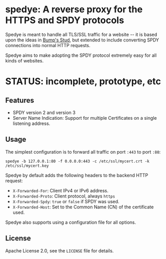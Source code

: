 # spedye: A reverse proxy for the HTTPS and SPDY protocols

Spedye is meant to handle all TLS/SSL traffic for a website -- it is based upon the ideas in [Bump's Stud](https://github.com/bumptech/stud), but extended to include converting SPDY connections into normal HTTP requests.

Spedye aims to make adopting the SPDY protocol extremely easy for all kinds of websites.

# STATUS: incomplete, prototype, etc


## Features


* SPDY version 2 and version 3
* Server Name Indication: Support for multiple Certificates on a single listening address.


## Usage

The simplest configuration is to forward all traffic on port `:443` to port `:80`:

    spedye -b 127.0.0.1:80 -f 0.0.0.0:443 -c /etc/ssl/mycert.crt -k /etc/ssl/mycert.key  

Spedye by default adds the following headers to the backend HTTP request:

* `X-Forwarded-For`: Client IPv4 or IPv6 address.
* `X-Forwarded-Proto`: Client protocol, always `https`
* `X-Forwarded-Spdy`: `true` or `false` if SPDY was used.
* `X-Forwarded-Host`: Set to the Common Name (CN) of the certificate used.

Spedye also supports using a configuration file for all options.

## License

Apache License 2.0, see the `LICENSE` file for details.



